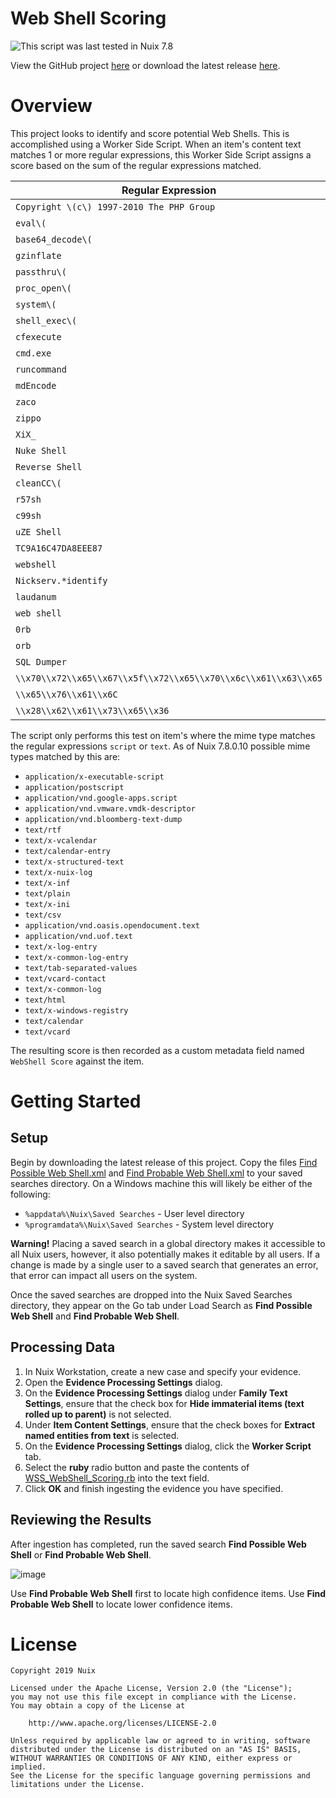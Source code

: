 Web Shell Scoring
=================

![This script was last tested in Nuix 7.8](https://img.shields.io/badge/Script%20Tested%20in%20Nuix-7.8-green.svg)

View the GitHub project [here](https://github.com/Nuix/Web-Shell-Scoring) or download the latest release [here](https://github.com/Nuix/Web-Shell-Scoring/releases).

# Overview

This project looks to identify and score potential Web Shells.  This is accomplished using a Worker Side Script.  When an item's content text matches 1 or more regular expressions, this Worker Side Script assigns a score based on the sum of the regular expressions matched.

| Regular Expression | Score |
|--------------------|-------|
| `Copyright \(c\) 1997-2010 The PHP Group` | -200 |
| `eval\(` | 25 |
| `base64_decode\(` | 25 |
| `gzinflate` | 25 |
| `passthru\(` | 25 |
| `proc_open\(` | 25 |
| `system\(` | 25 |
| `shell_exec\(` | 25 |
| `cfexecute` | 25 |
| `cmd.exe` | 25 |
| `runcommand` | 25 |
| `mdEncode` | 25 |
| `zaco` | 25 |
| `zippo` | 25 |
| `XiX_` | 25 |
| `Nuke Shell` | 25 |
| `Reverse Shell` | 25 |
| `cleanCC\(` | 25 |
| `r57sh` | 25 |
| `c99sh` | 25 |
| `uZE Shell` | 25 |
| `TC9A16C47DA8EEE87` | 50 |
| `webshell` | 25 |
| `Nickserv.*identify` | 50 |
| `laudanum` | 50 |
| `web shell` | 25 |
| `0rb` | 25 |
| `orb` | 25 |
| `SQL Dumper` | 100 |
| `\\x70\\x72\\x65\\x67\\x5f\\x72\\x65\\x70\\x6c\\x61\\x63\\x65` | 100 |
| `\\x65\\x76\\x61\\x6C` | 100 |
| `\\x28\\x62\\x61\\x73\\x65\\x36` | 100 |

The script only performs this test on item's where the mime type matches the regular expressions `script` or `text`.  As of Nuix 7.8.0.10 possible mime types matched by this are:

- `application/x-executable-script`
- `application/postscript`
- `application/vnd.google-apps.script`
- `application/vnd.vmware.vmdk-descriptor`
- `application/vnd.bloomberg-text-dump`
- `text/rtf`
- `text/x-vcalendar`
- `text/calendar-entry`
- `text/x-structured-text`
- `text/x-nuix-log`
- `text/x-inf`
- `text/plain`
- `text/x-ini`
- `text/csv`
- `application/vnd.oasis.opendocument.text`
- `application/vnd.uof.text`
- `text/x-log-entry`
- `text/x-common-log-entry`
- `text/tab-separated-values`
- `text/vcard-contact`
- `text/x-common-log`
- `text/html`
- `text/x-windows-registry`
- `text/calendar`
- `text/vcard`

The resulting score is then recorded as a custom metadata field named `WebShell Score` against the item.

# Getting Started

## Setup

Begin by downloading the latest release of this project.  Copy the files [Find Possible Web Shell.xml](https://github.com/Nuix/Web-Shell-Scoring/blob/master/Project/Find%20Possible%20Web%20Shell.xml) and [Find Probable Web Shell.xml](https://github.com/Nuix/Web-Shell-Scoring/blob/master/Project/Find%20Probable%20Web%20Shell.xml) to your saved searches directory.  On a Windows machine this will likely be either of the following:

- `%appdata%\Nuix\Saved Searches` - User level directory
- `%programdata%\Nuix\Saved Searches` - System level directory

**Warning!** Placing a saved search in a global directory makes it accessible to all Nuix users, however, it also potentially makes it editable by all users.  If a change is made by a single user to a saved search that generates an error, that error can impact all users on the system. 

Once the saved searches are dropped into the Nuix Saved Searches directory, they appear on the Go tab under Load Search as **Find Possible Web Shell** and **Find Probable Web Shell**. 

## Processing Data

1. In Nuix Workstation, create a new case and specify your evidence.
2. Open the **Evidence Processing Settings** dialog.
3. On the **Evidence Processing Settings** dialog under **Family Text Settings**, ensure that the check box for **Hide immaterial items (text rolled up to parent)** is not selected.
4. Under **Item Content Settings**, ensure that the check boxes for **Extract named entities from text** is selected.
5. On the **Evidence Processing Settings** dialog, click the **Worker Script** tab.
6. Select the **ruby** radio button and paste the contents of [WSS_WebShell_Scoring.rb](https://github.com/Nuix/Web-Shell-Scoring/blob/master/Project/WSS_WebShell_Scoring.rb) into the text field.
7. Click **OK** and finish ingesting the evidence you have specified.

## Reviewing the Results

After ingestion has completed, run the saved search **Find Possible Web Shell** or **Find Probable Web Shell**.

![image](https://user-images.githubusercontent.com/11775738/53528820-91182300-3a9f-11e9-921a-e5724d504252.png)

Use **Find Probable Web Shell** first to locate high confidence items.  Use **Find Probable Web Shell** to locate lower confidence items.

# License

```
Copyright 2019 Nuix

Licensed under the Apache License, Version 2.0 (the "License");
you may not use this file except in compliance with the License.
You may obtain a copy of the License at

    http://www.apache.org/licenses/LICENSE-2.0

Unless required by applicable law or agreed to in writing, software
distributed under the License is distributed on an "AS IS" BASIS,
WITHOUT WARRANTIES OR CONDITIONS OF ANY KIND, either express or implied.
See the License for the specific language governing permissions and
limitations under the License.
```
